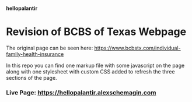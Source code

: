 #### hellopalantir
# Revision of BCBS of Texas Webpage

The original page can be seen here: https://www.bcbstx.com/individual-family-health-insurance

In this repo you can find one markup file with some javascript on the page along with one stylesheet with custom CSS added to refresh the three sections of the page.

### Live Page: https://hellopalantir.alexschemagin.com
